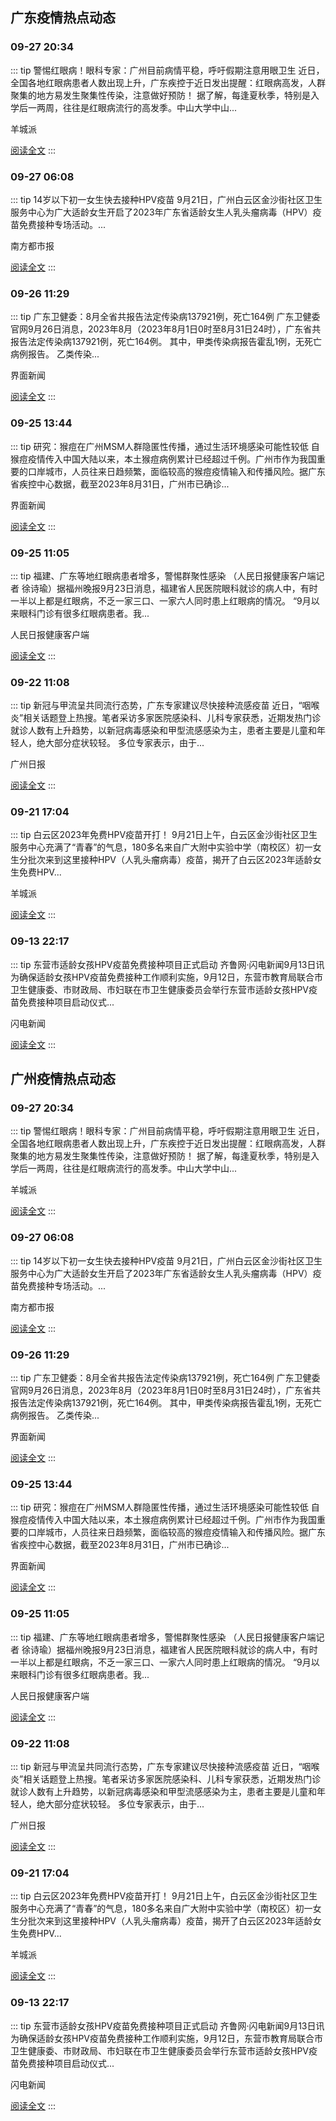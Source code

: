 
## 广东疫情热点动态

  
### 09-27 20:34
::: tip 警惕红眼病！眼科专家：广州目前病情平稳，呼吁假期注意用眼卫生
近日，全国各地红眼病患者人数出现上升，广东疾控于近日发出提醒：红眼病高发，人群聚集的地方易发生聚集性传染，注意做好预防！
据了解，每逢夏秋季，特别是入学后一两周，往往是红眼病流行的高发季。中山大学中山...

羊城派

[阅读全文](https://view.inews.qq.com/a/20230927A09MDH00?uid=100188415180&chlid=news_news_top#)
:::

### 09-27 06:08
::: tip 14岁以下初一女生快去接种HPV疫苗
9月21日，广州白云区金沙街社区卫生服务中心为广大适龄女生开启了2023年广东省适龄女生人乳头瘤病毒（HPV）疫苗免费接种专场活动。...

南方都市报

[阅读全文](https://view.inews.qq.com/a/20230927A00LSH00?uid=100188415180&chlid=_qqnews_custom_search_pictext#)
:::

### 09-26 11:29
::: tip 广东卫健委：8月全省共报告法定传染病137921例，死亡164例
广东卫健委官网9月26日消息，2023年8月（2023年8月1日0时至8月31日24时），广东省共报告法定传染病137921例，死亡164例。
其中，甲类传染病报告霍乱1例，无死亡病例报告。
乙类传染...

界面新闻

[阅读全文](https://view.inews.qq.com/a/20230926A036CG00?uid=100188415180&chlid=news_news_antip#)
:::

### 09-25 13:44
::: tip 研究：猴痘在广州MSM人群隐匿性传播，通过生活环境感染可能性较低
自猴痘疫情传入中国大陆以来，本土猴痘病例累计已经超过千例。广州市作为我国重要的口岸城市，人员往来日趋频繁，面临较高的猴痘疫情输入和传播风险。据广东省疾控中心数据，截至2023年8月31日，广州市已确诊...

界面新闻

[阅读全文](https://view.inews.qq.com/a/20230925A04EUL00?uid=100188415180&chlid=news_news_antip#)
:::

### 09-25 11:05
::: tip 福建、广东等地红眼病患者增多，警惕群聚性感染
（人民日报健康客户端记者 徐诗瑜）据福州晚报9月23日消息，福建省人民医院眼科就诊的病人中，有时一半以上都是红眼病，不乏一家三口、一家六人同时患上红眼病的情况。
“9月以来眼科门诊有很多红眼病患者。我...

人民日报健康客户端

[阅读全文](https://view.inews.qq.com/a/20230925A02VXP00?&chlid=news_news_antip&uid=100188415180#)
:::

### 09-22 11:08
::: tip 新冠与甲流呈共同流行态势，广东专家建议尽快接种流感疫苗
近日，“咽喉炎”相关话题登上热搜。笔者采访多家医院感染科、儿科专家获悉，近期发热门诊就诊人数有上升趋势，以新冠病毒感染和甲型流感感染为主，患者主要是儿童和年轻人，绝大部分症状较轻。
多位专家表示，由于...

广州日报

[阅读全文](https://view.inews.qq.com/a/20230922A030YA00?uid=100188415180&chlid=news_news_antip#)
:::

### 09-21 17:04
::: tip 白云区2023年免费HPV疫苗开打！
9月21日上午，白云区金沙街社区卫生服务中心充满了“青春”的气息，180多名来自广大附中实验中学（南校区）初一女生分批次来到这里接种HPV（人乳头瘤病毒）疫苗，揭开了白云区2023年适龄女生免费HPV...

羊城派

[阅读全文](https://view.inews.qq.com/a/20230921A06INV00?&chlid=mine_subscribe&uid=100188415180#)
:::

### 09-13 22:17
::: tip 东营市适龄女孩HPV疫苗免费接种项目正式启动
齐鲁网·闪电新闻9月13日讯 为确保适龄女孩HPV疫苗免费接种工作顺利实施，9月12日，东营市教育局联合市卫生健康委、市财政局、市妇联在市卫生健康委员会举行东营市适龄女孩HPV疫苗免费接种项目启动仪式...

闪电新闻

[阅读全文](https://view.inews.qq.com/a/20230913A0ARGG00?uid=100188415180&chlid=news_news_antip#)
:::


## 广州疫情热点动态

  
### 09-27 20:34
::: tip 警惕红眼病！眼科专家：广州目前病情平稳，呼吁假期注意用眼卫生
近日，全国各地红眼病患者人数出现上升，广东疾控于近日发出提醒：红眼病高发，人群聚集的地方易发生聚集性传染，注意做好预防！
据了解，每逢夏秋季，特别是入学后一两周，往往是红眼病流行的高发季。中山大学中山...

羊城派

[阅读全文](https://view.inews.qq.com/a/20230927A09MDH00?uid=100188415180&chlid=news_news_top#)
:::

### 09-27 06:08
::: tip 14岁以下初一女生快去接种HPV疫苗
9月21日，广州白云区金沙街社区卫生服务中心为广大适龄女生开启了2023年广东省适龄女生人乳头瘤病毒（HPV）疫苗免费接种专场活动。...

南方都市报

[阅读全文](https://view.inews.qq.com/a/20230927A00LSH00?uid=100188415180&chlid=_qqnews_custom_search_pictext#)
:::

### 09-26 11:29
::: tip 广东卫健委：8月全省共报告法定传染病137921例，死亡164例
广东卫健委官网9月26日消息，2023年8月（2023年8月1日0时至8月31日24时），广东省共报告法定传染病137921例，死亡164例。
其中，甲类传染病报告霍乱1例，无死亡病例报告。
乙类传染...

界面新闻

[阅读全文](https://view.inews.qq.com/a/20230926A036CG00?uid=100188415180&chlid=news_news_antip#)
:::

### 09-25 13:44
::: tip 研究：猴痘在广州MSM人群隐匿性传播，通过生活环境感染可能性较低
自猴痘疫情传入中国大陆以来，本土猴痘病例累计已经超过千例。广州市作为我国重要的口岸城市，人员往来日趋频繁，面临较高的猴痘疫情输入和传播风险。据广东省疾控中心数据，截至2023年8月31日，广州市已确诊...

界面新闻

[阅读全文](https://view.inews.qq.com/a/20230925A04EUL00?uid=100188415180&chlid=news_news_antip#)
:::

### 09-25 11:05
::: tip 福建、广东等地红眼病患者增多，警惕群聚性感染
（人民日报健康客户端记者 徐诗瑜）据福州晚报9月23日消息，福建省人民医院眼科就诊的病人中，有时一半以上都是红眼病，不乏一家三口、一家六人同时患上红眼病的情况。
“9月以来眼科门诊有很多红眼病患者。我...

人民日报健康客户端

[阅读全文](https://view.inews.qq.com/a/20230925A02VXP00?&chlid=news_news_antip&uid=100188415180#)
:::

### 09-22 11:08
::: tip 新冠与甲流呈共同流行态势，广东专家建议尽快接种流感疫苗
近日，“咽喉炎”相关话题登上热搜。笔者采访多家医院感染科、儿科专家获悉，近期发热门诊就诊人数有上升趋势，以新冠病毒感染和甲型流感感染为主，患者主要是儿童和年轻人，绝大部分症状较轻。
多位专家表示，由于...

广州日报

[阅读全文](https://view.inews.qq.com/a/20230922A030YA00?uid=100188415180&chlid=news_news_antip#)
:::

### 09-21 17:04
::: tip 白云区2023年免费HPV疫苗开打！
9月21日上午，白云区金沙街社区卫生服务中心充满了“青春”的气息，180多名来自广大附中实验中学（南校区）初一女生分批次来到这里接种HPV（人乳头瘤病毒）疫苗，揭开了白云区2023年适龄女生免费HPV...

羊城派

[阅读全文](https://view.inews.qq.com/a/20230921A06INV00?&chlid=mine_subscribe&uid=100188415180#)
:::

### 09-13 22:17
::: tip 东营市适龄女孩HPV疫苗免费接种项目正式启动
齐鲁网·闪电新闻9月13日讯 为确保适龄女孩HPV疫苗免费接种工作顺利实施，9月12日，东营市教育局联合市卫生健康委、市财政局、市妇联在市卫生健康委员会举行东营市适龄女孩HPV疫苗免费接种项目启动仪式...

闪电新闻

[阅读全文](https://view.inews.qq.com/a/20230913A0ARGG00?uid=100188415180&chlid=news_news_antip#)
:::

